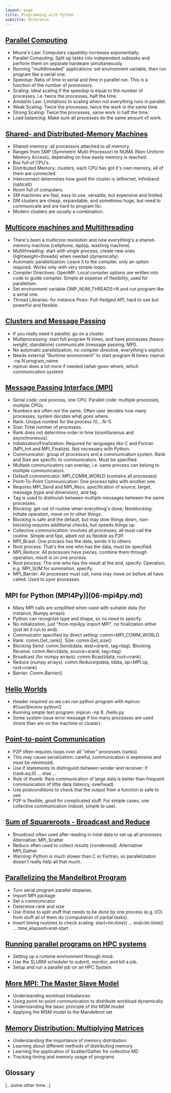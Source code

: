 ```yaml
---
layout: page
title: Programming with Python
subtitle: Reference
---
```

## [Parallel Computing](01-parallel.md)

*   Moore's Law: Computers capability increases exponentially.
*   Parallel Computing: Split up tasks into independant subtasks and perform them on separate hardware simultaneously.
*   Running "multithreaded" applications: set environment variable, then run program like a serial one.
*   Speedup: Ratio of time in serial and time in parallel run. This is a function of the number of processors.
*   Scaling: Ideal scaling if the speedup is equal to the number of processes, i.e. twice the processes, half the time.
*   Amdahls Law: Limitations to scaling when not everything runs in parallel.
*   Weak Scaling: Twice the processes, twice the work in the same time.
*   Strong Scaling: Twice the processes, same work in half the time.
*   Load balancing: Make sure all processes do the same amount of work.

## [Shared- and Distributed-Memory Machines](02-smdm.html)

*   Shared-memory: all processors attached to all memory.
*   Ranges from SMP (Symmetric Multi-Processor) to NUMA (Non-Uniform Memory Access), depending on how easily memory is reached.
*   Box full of CPU's.
*   Distributed Memory: clusters, each CPU has got it's own memory, all of them are connected.
*   Interconnect determines how good the cluster is (ethernet, Infiniband (optical))
*   Room full of computers.
*   SM machines are fast, easy to use, versatile, but expensive and limited.
*   DM clusters are cheap, expandable, and sometimes huge, but need to communicate and are hard to program for.
*   Modern clusters are usually a combination.

## [Multicore machines and Multithreading](03-multicore.md)

*   There's been a multicore revolution and now everything's a shared-memory machine (cellphone, laptop, washing machine).
*   Multithreading: start with single process, create new ones (lightweight=threads) when needed (dynamically).
*   Automatic parallelization: Leave it to the compiler, only an option required. Works only with very simple loops.
*   Compiler Directives: OpenMP. Local compiler options are written into code to guide compiler. Simple at expense of flexibility, used for parallelism.
*   Set environment variable OMP_NUM_THREADS=N and run program like a serial one.
*   Thread Libraries: for instance Posix. Full-fledged API, hard to use but powerful and flexible. 


## [Clusters and Message Passing](04-clusters.md)

*   If you really need it parallel, go on a cluster.
*   Multiprocessing: start full program N times, and have processes (heavy-weight, standalone) communicate (message passing, MPI).
*   No automatic parallelization, no compiler directive, everything's explicit.
*   Needs external "Runtime environment" to start program N times: mpirun -np N program_name
*   mpirun does a lot more if needed (what-goes-where, which communication system)

## [Message Passing Interface (MPI)](05-mpi.md)

*   Serial code: one process, one CPU. Parallel code: multiple processes, multiple CPUs.
*   Numbers are often not the same. Often user decides how many processes, system decides what goes where.
*   Rank: Unique number for the process (0,...N-1).
*   Size: Total number of processes.
*   Rank does not determine order in time (siumltaneous and asynchroneous).
*   Initialization/Finalization: Required for languages like C and Fortran (MPI_Init and MPI_Finalize). Not necessary with Python.
*   Communicator: group of processors and a communication system. Rank and Size are specific to communicators. Must be specified.
*   Multiple communicators can overlap, i.e. same process can belong to multiple communicators.
*   Default communicator: MPI_COMM_WORLD (contains all processes)
*   Point-To-Point Communication: One process talks with another one.
*   Requires MPI_Send and MPI_Recv, specification of source, target, message (type and dimension), and tag
*   Tag is used to distinuish between multiple messages between the same processes.
*   Blocking: get out of routine when everything's done; Nonblocking: Initiate operation, move on to other things.
*   Blocking is safe and the default, but may slow things down, non-blocking requires additional checks, but speeds things up.
*   Collective communication: involves all processes, all must call the routine. Simple and fast, albeit not as flexible as P2P.
*   MPI_Bcast: One process has the data, sends it to others.
*   Root process: That's the one who has the data, must be specified.
*   MPI_Reduce: All processes have pieces, combine them through operation, result is on one process.
*   Root process: The one who has the result at the end, specify. Operation, e.g. MPI_SUM for summation, specify.
*   MPI_Barrier: All processes must call, none may move on before all have called. Used to sync processes.

## MPI for Python (MPI4Py)](06-mpi4py.md)

*   Many MPI calls are simplified when used with suitable data (for instance, Numpy arrays).
*   Python can recognize type and shape, so no need to specify.
*   No initialization, just "from mpi4py import MPI", no finalization either (just let it run to end).
*   Commuicator specified by direct setting: comm=MPI_COMM_WORLD.
*   Rank: comm.Get_rank(). Size: comm.Get_size()
*   Blocking Send: comm.Send(data, dest=drank, tag=itag). Blocking Receive: comm.Recv(data, source=srank, tag=itag)
*   Broadcast (for numpy arrays): comm.Bcast(data, root=rrank)
*   Reduce (numpy arrays): comm.Reduce(pdata, tdata, op=MPI.op, root=rrank) 
*   Barrier: Comm.Barrier()

## [Hello Worlds](07-hello.md)

*   Header required so we can run python program with mpirun: #!/usr/bin/env python3
*   Running simple test program: mpirun -np 8 ./hello.py
*   Some system issue error message if too many processes are used (more than are on the machine or cluster).

## [Point-to-point Communication](08-p2p.md)

*   P2P often requires loops over all "other" processes (ranks).
*   This may cause serialization: careful, communication is expensive and must be minimized.
*   Use if statements to distinguish between sender and receiver: if (rank.eq.0) ... else ...
*   Rule of thumb: Rare communication of large data is better than frequent communication of little data (latency, overhead).
*   Use postconditions to check that the output from a function is safe to use.
*   P2P is flexible, good for complicated stuff. For simple cases, use collective communication (robust, simple to use).

## [Sum of Squareroots - Broadcast and Reduce](09-rootsum.md)

*   Broadcast often used after reading in inital data to set up all processes. Alternative: MPI_Scatter
*   Reduce often used to collect results (condensed). Alternative: MPI_Gather
*   Warning: Python is much slower than C or Fortran, so parallelization doesn't really help all that much.

## [Parallelizing the Mandelbrot Program](10-mandel.md)

*   Turn serial program parallel stepwise.
*   Import MPI package
*   Set a communicator
*   Determine rank and size
*   Use if/else to split stuff that needs to be done by one process (e.g. I/O) from stuff all of them do (computation of partial tasks).
*   Insert timing routines to check scaling: start=tm.time() ... end=tm.time() ... time_elapsed=end-start

## [Running parallel programs on HPC systems](11-hpc.md)

*   Setting up a runtime environment through lmod.
*   Use the SLURM scheduler to submit, monitor, and kill a job.
*   Setup and run a parallel job on an HPC System.

## [More MPI: The Master Slave Model](12-msm.md)

* Understanding workload imbalances
* Using point-to-point communication to distribute workload dynamically
* Understanding the basic principle of the MSM model
* Applying the MSM model to the Mandelbrot set

## [Memory Distribution: Multiplying Matrices](13-matmul.md)

* Understanding the importance of memory distribution
* Learning about different methods of distributing memory
* Learning the application of Scatter/Gather for collective MD
* Tracking timing and memory usage of programs

## Glossary

[...some other time...]
